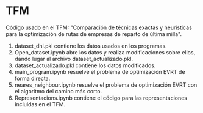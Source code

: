 # TFM
Código usado en el TFM: "Comparación de técnicas exactas y heurísticas para la optimización de rutas de empresas de reparto de última milla".

1. dataset_dhl.pkl contiene los datos usados en los programas.
2. Open_dataset.ipynb abre los datos y realiza modificaciones sobre ellos, dando lugar al archivo dataset_actualizado.pkl.
3. dataset_actualizado.pkl contiene los datos modificados.
4. main_program.ipynb resuelve el problema de optimización EVRT de forma directa.
5. neares_neighbour.ipynb resuelve el  problema de optimización EVRT con el algoritmo del camino más corto.
6. Representacions.ipynb contiene el código para las representaciones incluidas en el TFM.
